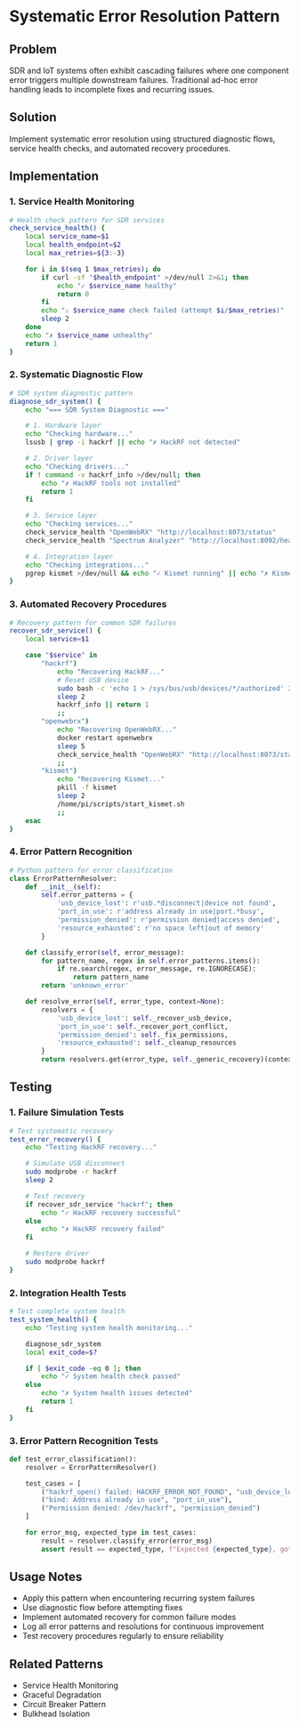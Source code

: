 # Systematic Error Resolution Pattern

## Problem

SDR and IoT systems often exhibit cascading failures where one component error triggers multiple
downstream failures. Traditional ad-hoc error handling leads to incomplete fixes and recurring
issues.

## Solution

Implement systematic error resolution using structured diagnostic flows, service health checks, and
automated recovery procedures.

## Implementation

### 1. Service Health Monitoring

```bash
# Health check pattern for SDR services
check_service_health() {
    local service_name=$1
    local health_endpoint=$2
    local max_retries=${3:-3}

    for i in $(seq 1 $max_retries); do
        if curl -sf "$health_endpoint" >/dev/null 2>&1; then
            echo "✓ $service_name healthy"
            return 0
        fi
        echo "⚠ $service_name check failed (attempt $i/$max_retries)"
        sleep 2
    done
    echo "✗ $service_name unhealthy"
    return 1
}
```

### 2. Systematic Diagnostic Flow

```bash
# SDR system diagnostic pattern
diagnose_sdr_system() {
    echo "=== SDR System Diagnostic ==="

    # 1. Hardware layer
    echo "Checking hardware..."
    lsusb | grep -i hackrf || echo "✗ HackRF not detected"

    # 2. Driver layer
    echo "Checking drivers..."
    if ! command -v hackrf_info >/dev/null; then
        echo "✗ HackRF tools not installed"
        return 1
    fi

    # 3. Service layer
    echo "Checking services..."
    check_service_health "OpenWebRX" "http://localhost:8073/status"
    check_service_health "Spectrum Analyzer" "http://localhost:8092/health"

    # 4. Integration layer
    echo "Checking integrations..."
    pgrep kismet >/dev/null && echo "✓ Kismet running" || echo "✗ Kismet not running"
}
```

### 3. Automated Recovery Procedures

```bash
# Recovery pattern for common SDR failures
recover_sdr_service() {
    local service=$1

    case "$service" in
        "hackrf")
            echo "Recovering HackRF..."
            # Reset USB device
            sudo bash -c 'echo 1 > /sys/bus/usb/devices/*/authorized' 2>/dev/null
            sleep 2
            hackrf_info || return 1
            ;;
        "openwebrx")
            echo "Recovering OpenWebRX..."
            docker restart openwebrx
            sleep 5
            check_service_health "OpenWebRX" "http://localhost:8073/status"
            ;;
        "kismet")
            echo "Recovering Kismet..."
            pkill -f kismet
            sleep 2
            /home/pi/scripts/start_kismet.sh
            ;;
    esac
}
```

### 4. Error Pattern Recognition

```python
# Python pattern for error classification
class ErrorPatternResolver:
    def __init__(self):
        self.error_patterns = {
            'usb_device_lost': r'usb.*disconnect|device not found',
            'port_in_use': r'address already in use|port.*busy',
            'permission_denied': r'permission denied|access denied',
            'resource_exhausted': r'no space left|out of memory'
        }

    def classify_error(self, error_message):
        for pattern_name, regex in self.error_patterns.items():
            if re.search(regex, error_message, re.IGNORECASE):
                return pattern_name
        return 'unknown_error'

    def resolve_error(self, error_type, context=None):
        resolvers = {
            'usb_device_lost': self._recover_usb_device,
            'port_in_use': self._recover_port_conflict,
            'permission_denied': self._fix_permissions,
            'resource_exhausted': self._cleanup_resources
        }
        return resolvers.get(error_type, self._generic_recovery)(context)
```

## Testing

### 1. Failure Simulation Tests

```bash
# Test systematic recovery
test_error_recovery() {
    echo "Testing HackRF recovery..."

    # Simulate USB disconnect
    sudo modprobe -r hackrf
    sleep 2

    # Test recovery
    if recover_sdr_service "hackrf"; then
        echo "✓ HackRF recovery successful"
    else
        echo "✗ HackRF recovery failed"
    fi

    # Restore driver
    sudo modprobe hackrf
}
```

### 2. Integration Health Tests

```bash
# Test complete system health
test_system_health() {
    echo "Testing system health monitoring..."

    diagnose_sdr_system
    local exit_code=$?

    if [ $exit_code -eq 0 ]; then
        echo "✓ System health check passed"
    else
        echo "✗ System health issues detected"
        return 1
    fi
}
```

### 3. Error Pattern Recognition Tests

```python
def test_error_classification():
    resolver = ErrorPatternResolver()

    test_cases = [
        ("hackrf_open() failed: HACKRF_ERROR_NOT_FOUND", "usb_device_lost"),
        ("bind: Address already in use", "port_in_use"),
        ("Permission denied: /dev/hackrf", "permission_denied")
    ]

    for error_msg, expected_type in test_cases:
        result = resolver.classify_error(error_msg)
        assert result == expected_type, f"Expected {expected_type}, got {result}"
```

## Usage Notes

- Apply this pattern when encountering recurring system failures
- Use diagnostic flow before attempting fixes
- Implement automated recovery for common failure modes
- Log all error patterns and resolutions for continuous improvement
- Test recovery procedures regularly to ensure reliability

## Related Patterns

- Service Health Monitoring
- Graceful Degradation
- Circuit Breaker Pattern
- Bulkhead Isolation
